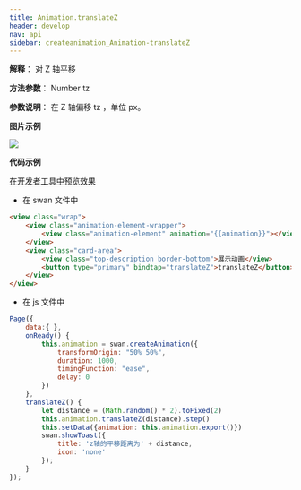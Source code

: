```yaml
---
title: Animation.translateZ
header: develop
nav: api
sidebar: createanimation_Animation-translateZ
---
```

 
 
**解释**： 对 Z 轴平移

**方法参数**： Number  tz

**参数说明**： 在 Z 轴偏移 tz ，单位 px。

**图片示例**

<div class="m-doc-custom-examples">
    <div class="m-doc-custom-examples-correct">
        <img src="https://b.bdstatic.com/miniapp/images/translateZ.gif">
    </div>
    <div class="m-doc-custom-examples-correct">
        <img src=" ">
    </div>
    <div class="m-doc-custom-examples-correct">
        <img src=" ">
    </div>     
</div>

**代码示例**


<a href="swanide://fragment/c9f670823000fa5ceae46e032693f9a11575978462387" title="在开发者工具中预览效果" target="_self">在开发者工具中预览效果</a>

* 在 swan 文件中

```html
<view class="wrap">
    <view class="animation-element-wrapper">
        <view class="animation-element" animation="{{animation}}"></view>
    </view>
    <view class="card-area">
        <view class="top-description border-bottom">展示动画</view>
        <button type="primary" bindtap="translateZ">translateZ</button>
    </view>
</view>
```
* 在 js 文件中

```js
Page({
    data:{ },
    onReady() {
        this.animation = swan.createAnimation({
            transformOrigin: "50% 50%",
            duration: 1000,
            timingFunction: "ease",
            delay: 0
        })
    },
    translateZ() {
        let distance = (Math.random() * 2).toFixed(2)
        this.animation.translateZ(distance).step()
        this.setData({animation: this.animation.export()})
        swan.showToast({
            title: 'z轴的平移距离为' + distance,
            icon: 'none'
        });
    }
});
```
